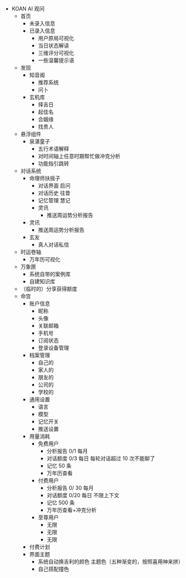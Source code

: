 - KOAN AI 观问
  - 首页
    - 未录入信息
    - 已录入信息
      - 用户原局可视化
      - 当日状态解读
      - 三维评分可视化
      - 一些温馨提示语
  - 发现
    - 知音阁
      - 推荐系统
      - 问卜
    - 玄机库
      - 择吉日
      - 起佳名
      - 合姻缘
      - 找贵人
  - 悬浮组件
    - 泉湛童子
      - 五行术语解释
      - 对时间轴上任意时期帮忙做冲克分析
      - 功能指引跳转
  - 对话系统
    - 命理师扶摇子
      - 对话界面 启问
      - 对话历史 往昔
      - 记忆管理 慧记
      - 灵讯
        - 推送周运势分析报告
    - 灵讯
      - 推送周运势分析报告
    - 玄友
      - 真人对话私信
  - 时运卷轴
    - 万年历可视化
  - 万象匣
    - 系统自带的案例库
    - 自建知识库
  - （临时的）分享获得额度
  - 命宫
    - 账户信息
      - 昵称
      - 头像
      - 关联邮箱
      - 手机号
      - 订阅状态
      - 登录设备管理
    - 档案管理
      - 自己的
      - 家人的
      - 朋友的
      - 公司的
      - 学校的
    - 通用设置
      - 语言
      - 模型
      - 记忆开关
      - 推送设置
    - 用量消耗
      - 免费用户
        - 分析报告 0/1 每月
        -  对话额度 0/3 每日 每轮对话超过 10 次不能聊了
        - 记忆 50 条
        - 万年历查看
      - 付费用户
        - 分析报告 0/ 30 每月
        -  对话额度 0/20 每日 不限上下文
        - 记忆 500 条
        - 万年历查看+冲克分析
      - 至尊用户
        - 无限
        - 无限
        - 无限
    - 付费计划
    - 界面主题
      - 系统自动换吉利的颜色 主题色（五种渐变的，按照喜用神来拼）
      - 自己搭配撞色
